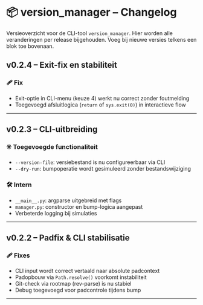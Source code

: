 # 📦 version_manager – Changelog

Versieoverzicht voor de CLI-tool `version_manager`. Hier worden alle veranderingen per release bijgehouden. Voeg bij nieuwe versies telkens een blok toe bovenaan.

## v0.2.4 – Exit-fix en stabiliteit

### 🩹 Fix
- Exit-optie in CLI-menu (keuze 4) werkt nu correct zonder foutmelding
- Toegevoegd afsluitlogica (`return` of `sys.exit(0)`) in interactieve flow



---

## v0.2.3 – CLI-uitbreiding

### ✳️ Toegevoegde functionaliteit
- `--version-file`: versiebestand is nu configureerbaar via CLI
- `--dry-run`: bumpoperatie wordt gesimuleerd zonder bestandswijziging

### 🛠️ Intern
- `__main__.py`: argparse uitgebreid met flags
- `manager.py`: constructor en bump-logica aangepast
- Verbeterde logging bij simulaties

---

## v0.2.2 – Padfix & CLI stabilisatie

### 🩹 Fixes
- CLI input wordt correct vertaald naar absolute padcontext
- Padopbouw via `Path.resolve()` voorkomt instabiliteit
- Git-check via rootmap (rev-parse) is nu stabiel
- Debug toegevoegd voor padcontrole tijdens bump

---